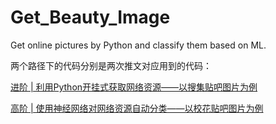# Get_Beauty_Image
Get online pictures by Python and classify them based on ML.

两个路径下的代码分别是两次推文对应用到的代码：  
  
[进阶 | 利用Python开挂式获取网络资源——以搜集贴吧图片为例](
https://mp.weixin.qq.com/s?__biz=MzUzNzI4OTAzMQ==&mid=2247484368&idx=1&sn=292fc00516be5a4ecf4b2957fb4741ec&chksm=fae80bf8cd9f82eee90c12d6d24c03f0991b98d28cdd6ecaf3f8c2b8d033d1f2f90aa0d3ee4f&token=1801975140&lang=zh_CN#rd
)

[高阶 | 使用神经网络对网络资源自动分类——以校花贴吧图片为例](
https://mp.weixin.qq.com/s?__biz=MzUzNzI4OTAzMQ==&mid=2247484403&idx=1&sn=ed7455ab78b7e9b9bed90216254b8fcf&chksm=fae80bdbcd9f82cdb9c32600a64ebf84331f6121073f33c3e87b6c4ec3539c1972c3a72ce71c&token=1801975140&lang=zh_CN#rd
)

